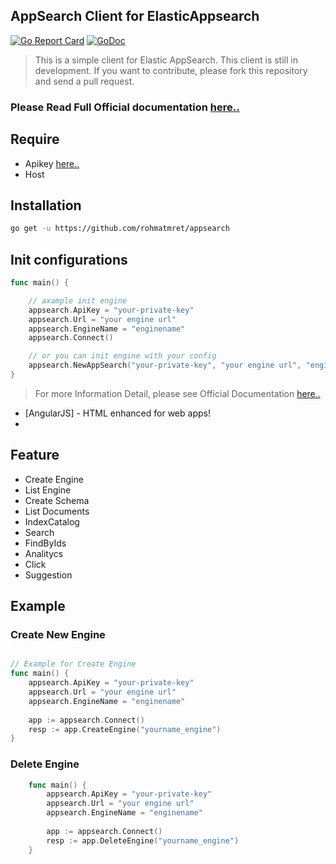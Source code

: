 ## AppSearch Client for ElasticAppsearch
[![Go Report Card](https://goreportcard.com/badge/github.com/rohmatmret/appsearch)](https://goreportcard.com/report/github.com/rohmatmret/appsearch)
[![GoDoc](https://godoc.org/github.com/rohmatmret/appsearch?status.svg)](https://godoc.org/github.com/rohmatmret/appsearch)

> This is a simple client for Elastic AppSearch. This client is still in development. If you want to contribute, please fork this repository and send a pull request.

### Please Read Full Official documentation [here..](https://www.elastic.co/guide/en/app-search/current/api-reference.html)

## Require
- Apikey  [here..](https://www.elastic.co/guide/en/app-search/current/authentication.html#authentication-api-keys)
- Host





## Installation
 ```sh
 go get -u https://github.com/rohmatmret/appsearch
```

## Init configurations

```go
func main() {

	// axample init engine
	appsearch.ApiKey = "your-private-key"
	appsearch.Url = "your engine url"
	appsearch.EngineName = "enginename"
	appsearch.Connect()

	// or you can init engine with your config
	appsearch.NewAppSearch("your-private-key", "your engine url", "enginename")
}

```

> For more Information Detail, please see Official Documentation [here..](https://www.elastic.co/guide/en/app-search/current/api-reference.html)

- [AngularJS] - HTML enhanced for web apps!
- 
## Feature

- Create Engine
- List Engine
- Create Schema
- List Documents
- IndexCatalog
- Search
- FindByIds
- Analitycs
- Click
- Suggestion


## Example 

### Create New Engine

```go

// Example for Create Engine
func main() {
	appsearch.ApiKey = "your-private-key"
	appsearch.Url = "your engine url"
	appsearch.EngineName = "enginename"
	
	app := appsearch.Connect()
	resp := app.CreateEngine("yourname_engine")
}

```

### Delete Engine
```go
	func main() {
		appsearch.ApiKey = "your-private-key"
		appsearch.Url = "your engine url"
		appsearch.EngineName = "enginename"
		
		app := appsearch.Connect()
		resp := app.DeleteEngine("yourname_engine")
	}
```